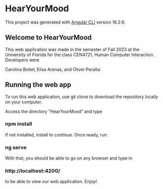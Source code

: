 # HearYourMood

This project was generated with [Angular CLI](https://github.com/angular/angular-cli) version 16.2.6.

## Welcome to HearYourMood

This web application was made in the semester of Fall 2023 at the University of Florida for the class CEN4721, Human Computer Interaction. Developers were

Carolina Boitel, Elisa Arenas, and Oliver Peralta

## Running the web app

To run this web application, use git clone to download the repository locally on your computer.

Access the directory "HearYourMood" and type 

### npm install

If not installed, install to continue. Once ready, run 

### ng serve

With that, you should be able to go on any browser and type in 

### http://localhost:4200/

to be able to view our web application. Enjoy!
